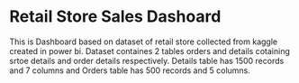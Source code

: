 # Retail Store Sales Dashoard
This is Dashboard based on dataset of retail store collected from kaggle created in power bi.
Dataset containes 2 tables orders and details cotaining srtoe details and order details respectively.
Details table has 1500 records and 7 columns and Orders table has 500 records and 5 columns.

